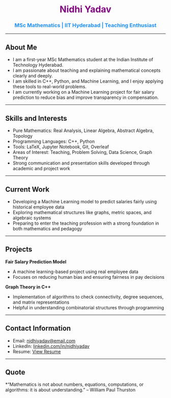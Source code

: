<h1 align="center" style="color:#800080;">Nidhi Yadav</h1>
<h3 align="center" style="color:#1E90FF;">MSc Mathematics | IIT Hyderabad | Teaching Enthusiast</h3>

---

## About Me

- I am a first-year MSc Mathematics student at the Indian Institute of Technology Hyderabad.
- I am passionate about teaching and explaining mathematical concepts clearly and deeply.
- I am skilled in C++, Python, and Machine Learning, and I enjoy applying these tools to real-world problems.
- I am currently working on a Machine Learning project for fair salary prediction to reduce bias and improve transparency in compensation.

---

## Skills and Interests

- Pure Mathematics: Real Analysis, Linear Algebra, Abstract Algebra, Topology
- Programming Languages: C++, Python
- Tools: LaTeX, Jupyter Notebook, Git, Overleaf
- Areas of Interest: Teaching, Problem Solving, Data Science, Graph Theory
- Strong communication and presentation skills developed through academic and project work

---

## Current Work

- Developing a Machine Learning model to predict salaries fairly using historical employee data
- Exploring mathematical structures like graphs, metric spaces, and algebraic systems
- Preparing to enter the teaching profession with a strong foundation in both mathematics and pedagogy

---

## Projects

**Fair Salary Prediction Model**  
- A machine learning-based project using real employee data  
- Focuses on reducing human bias and ensuring fairness in pay decisions

**Graph Theory in C++**  
- Implementation of algorithms to check connectivity, degree sequences, and matrix representations  
- Helpful in understanding combinatorial structures through programming

---

## Contact Information

- Email: [nidhiyadav@email.com](mailto:nidhiyadav@email.com)
- LinkedIn: [linkedin.com/in/nidhiyadav](https://linkedin.com/in/nidhiyadav)
- Resume: [View Resume](https://github.com/your-username/your-repo-name/blob/main/Resume.pdf)

---

## Quote

*“Mathematics is not about numbers, equations, computations, or algorithms: it is about understanding.” – William Paul Thurston
